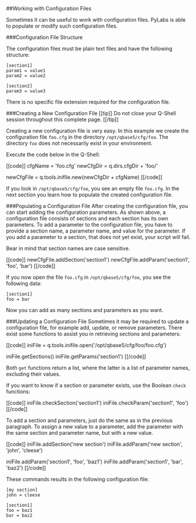 ##Working with Configuration Files

Sometimes it can be useful to work with configuration files. PyLabs is able to populate or modify such configuration files.


###Configuration File Structure

The configuration files must be plain text files and have the following structure:

    [section1]
    param1 = value1
    param2 = value2
     
    [section2]
    param3 = value3
    
There is no specific file extension required for the configuration file.


###Creating a New Configuration File
[[tip]]
Do not close your Q-Shell session throughout this complete page.
[[/tip]]

Creating a new configuration file is very easy. In this example we create the configuration file `foo.cfg` in the directory `/opt/qbase5/cfg/foo`. The directory `foo` does not necessarily exist in your environment.

Execute the code below in the Q-Shell:

[[code]]
cfgName = 'foo.cfg'
newCfgDir = q.dirs.cfgDir + 'foo/'

newCfgFile = q.tools.inifile.new(newCfgDir + cfgName)
[[/code]]

If you look in `/opt/qbase5/cfg/foo`, you see an empty file `foo.cfg`. In the next section you learn how to populate the created configuration file.


###Populating a Configuration File
After creating the configuration file, you can start adding the configuration parameters. As shown above, a configuration file consists of sections and each section has its own parameters.
To add a parameter to the configuration file, you have to provide a section name, a parameter name, and value for the parameter.
If you add a parameter to a section, that does not yet exist, your script will fail.

Bear in mind that section names are case sensitive.

[[code]]
newCfgFile.addSection('section1')
newCfgFile.addParam('section1', 'foo', 'bar')
[[/code]]

If you now open the file `foo.cfg` in `/opt/qbase5/cfg/foo`, you see the following data:

    [section1]
    foo = bar
    
Now you can add as many sections and parameters as you want.


###Updating a Configuration File
Sometimes it may be required to update a configuration file, for example add, update, or remove parameters. There exist some functions to assist you in retrieving sections and parameters:

[[code]]
iniFile = q.tools.inifile.open('/opt/qbase5/cfg/foo/foo.cfg')

iniFile.getSections()
iniFile.getParams('section1')
[[/code]]

Both `get` functions return a list, where the latter is a list of parameter names, excluding their values.

If you want to know if a section or parameter exists, use the Boolean `check` functions:

[[code]]
iniFile.checkSection('section1')
iniFile.checkParam('section1', 'foo')
[[/code]]

To add a section and parameters, just do the same as in the previous paragraph. To assign a new value to a parameter, add the parameter with the same section and parameter name, but with a new value.

[[code]]
iniFile.addSection('new section')
iniFile.addParam('new section', 'john', 'cleese')

iniFile.addParam('section1', 'foo', 'baz1')
iniFile.addParam('section1', 'bar', 'baz2')
[[/code]]

These commands results in the following configuration file:

    [my section]
    john = cleese
    
    [section1]
    foo = baz1
    bar = baz2
